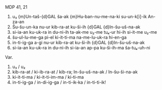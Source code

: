 MDP 41, 21
1. u₃ {m}Un-taš-{d}GAL ša-ak {m}Hu-ban-nu-me-na-ki su-un-k[i]-ik An-za-an
2. Šu-šu-un-ka nu-ur kib-ra-at ku-ši-ih {d}GAL {d}In-šu-uš-na-ak
3. si-ia-an ku-uk-ra in du-ni-ih ta-ak-me u₂-me tu₄-ur hi-ih si-it-me u₂-me
4. šu-ul-lu-me-ga pi-el ki-it-ti-ma na-me-lu-uk-ra hi-en-ga
5. in-ti-ig-ga a-gi nu-ur kib-ra-at ku-ši-ih {d}GAL {d}In-šu-uš-na-ak
6. si-ia-an ku-uk-ra in du-ni-ih si-ia-an ap-pa ku-ši-ih-ma ša-tu₄-uh-ni
   
Var.

1. u₃ / u₂
2. kib-ra-at / ki-ib-ra-at / kib-ra; In-šu-uš-na-ak / In-šu-ši-na-ak
4. ki-it-ti-ma / ki-it-ti-im-ma / ki-ti-ma
5. in-ti-ig-ga / in-di-ig-ga / in-ti-ik-ka / in-ti-ti-ik!
